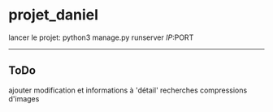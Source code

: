 projet_daniel
=============

lancer le projet: python3 manage.py runserver $IP:$PORT

----
ToDo
----

ajouter modification et informations à 'détail'
recherches compressions d'images
